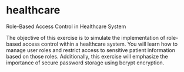 # healthcare

Role-Based Access Control in Healthcare System

The objective of this exercise is to simulate the implementation of role-based access control within a healthcare system. You will learn how to manage user roles and restrict access to sensitive patient information based on those roles. Additionally, this exercise will emphasize the importance of secure password storage using bcrypt encryption.
